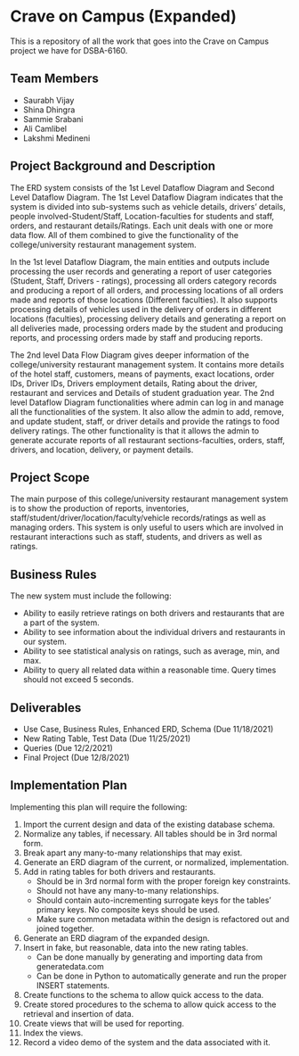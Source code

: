 # Crave on Campus (Expanded)
This is a repository of all the work that goes into the Crave on Campus project we have for DSBA-6160.

## Team Members
* Saurabh Vijay
* Shina Dhingra
* Sammie Srabani
* Ali Camlibel
* Lakshmi Medineni

## Project Background and Description
The ERD system consists of the 1st Level Dataflow Diagram and Second Level Dataflow Diagram. The 1st Level Dataflow Diagram indicates that the system is divided into sub-systems such as vehicle details, drivers’ details, people involved-Student/Staff, Location-faculties for students and staff, orders, and restaurant details/Ratings. Each unit deals with one or more data flow. All of them combined to give the functionality of the college/university restaurant management system.

In the 1st level Dataflow Diagram, the main entities and outputs include processing the user records and generating a report of user categories (Student, Staff, Drivers - ratings), processing all orders category records and producing a report of all orders, and processing locations of all orders made and reports of those locations (Different faculties). It also supports processing details of vehicles used in the delivery of orders in different locations (faculties), processing delivery details and generating a report on all deliveries made, processing orders made by the student and producing reports, and processing orders made by staff and producing reports.

The 2nd level Data Flow Diagram gives deeper information of the college/university restaurant management system. It contains more details of the hotel staff, customers, means of payments, exact locations, order IDs, Driver IDs, Drivers employment details, Rating about the driver, restaurant and services and Details of student graduation year. 
The 2nd level Dataflow Diagram functionalities where admin can log in and manage all the functionalities of the system. It also allow the admin to add, remove, and update student, staff, or driver details and provide the ratings to food delivery ratings. The other functionality is that it allows the admin to generate accurate reports of all restaurant sections-faculties, orders, staff, drivers, and location, delivery, or payment details.

## Project Scope
The main purpose of this college/university restaurant management system is to show the production of reports, inventories, staff/student/driver/location/faculty/vehicle records/ratings as well as managing orders. This system is only useful to users which are involved in restaurant interactions such as staff, students, and drivers as well as ratings.

## Business Rules
The new system must include the following:
* Ability to easily retrieve ratings on both drivers and restaurants that are a part of the system.  
* Ability to see information about the individual drivers and restaurants in our system.
* Ability to see statistical analysis on ratings, such as average, min, and max.
* Ability to query all related data within a reasonable time. Query times should not exceed 5 seconds.

## Deliverables
* Use Case, Business Rules, Enhanced ERD, Schema (Due 11/18/2021)
* New Rating Table, Test Data (Due 11/25/2021)
* Queries (Due 12/2/2021)
* Final Project (Due 12/8/2021)

## Implementation Plan
Implementing this plan will require the following:
1. Import the current design and data of the existing database schema.
2. Normalize any tables, if necessary. All tables should be in 3rd normal form.
3. Break apart any many-to-many relationships that may exist.
4. Generate an ERD diagram of the current, or normalized, implementation.
5. Add in rating tables for both drivers and restaurants.
    *	Should be in 3rd normal form with the proper foreign key constraints.
    *	Should not have any many-to-many relationships.
    *	Should contain auto-incrementing surrogate keys for the tables’ primary keys. No composite keys should be used.
    *	Make sure common metadata within the design is refactored out and joined together.
6. Generate an ERD diagram of the expanded design.
7. Insert in fake, but reasonable, data into the new rating tables.
    *	Can be done manually by generating and importing data from generatedata.com
    *	Can be done in Python to automatically generate and run the proper INSERT statements.
8. Create functions to the schema to allow quick access to the data.
9. Create stored procedures to the schema to allow quick access to the retrieval and insertion of data.
10. Create views that will be used for reporting.
11. Index the views.
12. Record a video demo of the system and the data associated with it.
